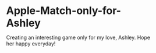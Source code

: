 # Apple-Match-only-for-Ashley
Creating an interesting game only for my love, Ashley. Hope her happy everyday!
<!DOCTYPE html>
<html lang="zh-CN">
<head>
    <meta charset="UTF-8">
    <meta name="viewport" content="width=device-width, initial-scale=1.0">
    <title>苹果消消乐 - 献给最爱的Ashley</title>
    <style>
        * {
            margin: 0;
            padding: 0;
            box-sizing: border-box;
            -webkit-tap-highlight-color: transparent;
        }

        body {
            font-family: 'Arial', sans-serif;
            background: linear-gradient(135deg, #667eea 0%, #764ba2 100%);
            overflow-x: hidden;
            user-select: none;
            -webkit-user-select: none;
            -moz-user-select: none;
            -ms-user-select: none;
        }

        .container {
            width: 100vw;
            height: 100vh;
            display: flex;
            flex-direction: column;
            align-items: center;
            justify-content: center;
            position: relative;
        }

        /* 爱心动画背景 */
        .hearts-bg {
            position: fixed;
            top: 0;
            left: 0;
            width: 100%;
            height: 100%;
            pointer-events: none;
            z-index: 1;
        }

        .heart {
            position: absolute;
            color: rgba(255, 182, 193, 0.6);
            font-size: 20px;
            animation: floatHeart 6s infinite linear;
        }

        @keyframes floatHeart {
            0% {
                transform: translateY(100vh) rotate(0deg);
                opacity: 0;
            }
            10% {
                opacity: 1;
            }
            90% {
                opacity: 1;
            }
            100% {
                transform: translateY(-100px) rotate(360deg);
                opacity: 0;
            }
        }

        /* 主菜单 */
        .main-menu {
            text-align: center;
            z-index: 10;
            background: rgba(255, 255, 255, 0.95);
            backdrop-filter: blur(10px);
            border-radius: 20px;
            padding: 2rem;
            box-shadow: 0 8px 32px rgba(0, 0, 0, 0.3);
            max-width: 90vw;
        }

        .game-title {
            font-size: clamp(1.5rem, 5vw, 3rem);
            background: linear-gradient(45deg, #ff6b6b, #ee5a52, #ff8a80);
            -webkit-background-clip: text;
            -webkit-text-fill-color: transparent;
            background-clip: text;
            margin-bottom: 1rem;
            text-shadow: 2px 2px 4px rgba(0, 0, 0, 0.1);
        }

        .subtitle {
            font-size: clamp(0.8rem, 3vw, 1.2rem);
            color: #666;
            margin-bottom: 2rem;
            font-style: italic;
        }

        .menu-button {
            display: block;
            width: 100%;
            max-width: 280px;
            margin: 0.8rem auto;
            padding: 1rem 2rem;
            background: linear-gradient(45deg, #ff6b6b, #ee5a52);
            color: white;
            border: none;
            border-radius: 25px;
            font-size: clamp(0.9rem, 3vw, 1.1rem);
            cursor: pointer;
            transition: all 0.3s ease;
            box-shadow: 0 4px 15px rgba(0, 0, 0, 0.2);
        }

        .menu-button:hover {
            transform: translateY(-2px);
            box-shadow: 0 6px 20px rgba(0, 0, 0, 0.3);
        }

        .menu-button:active {
            transform: translateY(0);
        }

        /* 关卡选择界面 */
        .level-select {
            display: none;
            text-align: center;
            z-index: 10;
            background: rgba(255, 255, 255, 0.95);
            backdrop-filter: blur(10px);
            border-radius: 20px;
            padding: 1.5rem;
            box-shadow: 0 8px 32px rgba(0, 0, 0, 0.3);
            max-width: 95vw;
            max-height: 90vh;
            overflow-y: auto;
        }

        .level-grid {
            display: grid;
            grid-template-columns: repeat(auto-fit, minmax(120px, 1fr));
            gap: 1rem;
            margin: 1.5rem 0;
            max-width: 600px;
            margin-left: auto;
            margin-right: auto;
        }

        .level-button {
            aspect-ratio: 1;
            background: linear-gradient(45deg, #4CAF50, #45a049);
            color: white;
            border: none;
            border-radius: 15px;
            cursor: pointer;
            transition: all 0.3s ease;
            display: flex;
            flex-direction: column;
            align-items: center;
            justify-content: center;
            font-size: clamp(0.8rem, 2.5vw, 1rem);
            box-shadow: 0 4px 15px rgba(0, 0, 0, 0.2);
        }

        .level-button:hover {
            transform: scale(1.05);
        }

        .level-button.special {
            background: linear-gradient(45deg, #ff6b6b, #ee5a52);
        }

        .level-button.practice {
            background: linear-gradient(45deg, #9c27b0, #673ab7);
        }

        .love-quote {
            font-style: italic;
            color: #666;
            font-size: clamp(0.7rem, 2vw, 0.9rem);
            margin-top: 0.5rem;
        }

        /* 游戏界面 */
        .game-screen {
            display: none;
            width: 100vw;
            height: 100vh;
            position: relative;
            background: linear-gradient(135deg, #ff9a9e 0%, #fecfef 50%, #fecfef 100%);
        }

        .game-header {
            display: flex;
            justify-content: space-between;
            align-items: center;
            padding: 0.5rem 1rem;
            background: rgba(255, 255, 255, 0.9);
            backdrop-filter: blur(10px);
        }

        .score-info {
            font-size: clamp(0.8rem, 2.5vw, 1rem);
            font-weight: bold;
            color: #333;
        }

        .game-controls {
            display: flex;
            gap: 0.5rem;
        }

        .control-btn {
            padding: 0.5rem 1rem;
            background: rgba(255, 255, 255, 0.8);
            border: 1px solid #ddd;
            border-radius: 15px;
            cursor: pointer;
            font-size: clamp(0.7rem, 2vw, 0.9rem);
            transition: all 0.3s ease;
        }

        .control-btn:hover {
            background: rgba(255, 255, 255, 1);
            transform: scale(1.05);
        }

        .game-board {
            width: 100%;
            height: calc(100vh - 120px);
            display: flex;
            flex-direction: column;
            align-items: center;
            justify-content: center;
            padding: 1rem;
        }

        .grid-container {
            width: min(90vw, 90vh, 400px);
            height: min(90vw, 90vh, 400px);
            background: rgba(255, 255, 255, 0.9);
            border-radius: 15px;
            padding: 10px;
            box-shadow: 0 8px 32px rgba(0, 0, 0, 0.3);
            position: relative;
        }

        .game-grid {
            width: 100%;
            height: 100%;
            display: grid;
            grid-template-columns: repeat(8, 1fr);
            grid-template-rows: repeat(8, 1fr);
            gap: 2px;
            background: #f0f0f0;
            border-radius: 10px;
            overflow: hidden;
        }

        .grid-cell {
            background: white;
            display: flex;
            align-items: center;
            justify-content: center;
            cursor: pointer;
            transition: all 0.3s ease;
            position: relative;
            border-radius: 5px;
        }

        .grid-cell:hover {
            transform: scale(1.05);
            z-index: 5;
        }

        .grid-cell.selected {
            background: rgba(255, 107, 107, 0.3);
            box-shadow: inset 0 0 0 2px #ff6b6b;
        }

        .apple-icon {
            width: 80%;
            height: 80%;
            border-radius: 50%;
            display: flex;
            align-items: center;
            justify-content: center;
            font-size: clamp(1rem, 3vw, 1.5rem);
            color: white;
            font-weight: bold;
            text-shadow: 1px 1px 2px rgba(0, 0, 0, 0.5);
        }

        /* 苹果类型颜色 */
        .apple-red { background: linear-gradient(45deg, #ff4444, #cc3333); }
        .apple-green { background: linear-gradient(45deg, #44ff44, #33cc33); }
        .apple-yellow { background: linear-gradient(45deg, #ffff44, #cccc33); }
        .apple-blue { background: linear-gradient(45deg, #4444ff, #3333cc); }
        .apple-purple { background: linear-gradient(45deg, #ff44ff, #cc33cc); }
        .apple-orange { background: linear-gradient(45deg, #ff8844, #cc6633); }

        /* 特殊道具 */
        .special-item {
            background: linear-gradient(45deg, #ffd700, #ffed4e) !important;
            animation: glow 2s infinite;
            box-shadow: 0 0 10px rgba(255, 215, 0, 0.8);
        }

        @keyframes glow {
            0%, 100% { box-shadow: 0 0 10px rgba(255, 215, 0, 0.8); }
            50% { box-shadow: 0 0 20px rgba(255, 215, 0, 1); }
        }

        /* 道具栏 */
        .power-ups {
            display: flex;
            justify-content: center;
            gap: 1rem;
            margin: 1rem 0;
            flex-wrap: wrap;
        }

        .power-up {
            padding: 0.8rem;
            background: rgba(255, 255, 255, 0.9);
            border: 2px solid #ddd;
            border-radius: 10px;
            cursor: pointer;
            transition: all 0.3s ease;
            min-width: 60px;
            text-align: center;
            font-size: clamp(0.7rem, 2vw, 0.9rem);
        }

        .power-up:hover {
            transform: scale(1.1);
            border-color: #ff6b6b;
        }

        .power-up.active {
            background: #ff6b6b;
            color: white;
            border-color: #ee5a52;
        }

        /* 粒子效果 */
        .particle {
            position: absolute;
            pointer-events: none;
            border-radius: 50%;
            z-index: 1000;
        }

        @keyframes particle-float {
            0% {
                opacity: 1;
                transform: translateY(0) scale(1);
            }
            100% {
                opacity: 0;
                transform: translateY(-100px) scale(0);
            }
        }

        /* 连击效果 */
        .combo-display {
            position: absolute;
            top: 50%;
            left: 50%;
            transform: translate(-50%, -50%);
            font-size: 2rem;
            font-weight: bold;
            color: #ff6b6b;
            text-shadow: 2px 2px 4px rgba(0, 0, 0, 0.5);
            z-index: 100;
            pointer-events: none;
            animation: combo-pop 1s ease-out;
        }

        @keyframes combo-pop {
            0% {
                transform: translate(-50%, -50%) scale(0);
                opacity: 0;
            }
            50% {
                transform: translate(-50%, -50%) scale(1.2);
                opacity: 1;
            }
            100% {
                transform: translate(-50%, -50%) scale(1);
                opacity: 0;
            }
        }

        /* 成就系统 */
        .achievement-popup {
            position: fixed;
            top: 20px;
            right: 20px;
            background: linear-gradient(45deg, #ff6b6b, #ee5a52);
            color: white;
            padding: 1rem;
            border-radius: 15px;
            box-shadow: 0 8px 32px rgba(0, 0, 0, 0.3);
            z-index: 1000;
            transform: translateX(400px);
            transition: transform 0.5s ease;
            max-width: 300px;
        }

        .achievement-popup.show {
            transform: translateX(0);
        }

        /* 暂停菜单 */
        .pause-menu {
            display: none;
            position: fixed;
            top: 0;
            left: 0;
            width: 100%;
            height: 100%;
            background: rgba(0, 0, 0, 0.8);
            z-index: 1000;
            align-items: center;
            justify-content: center;
        }

        .pause-content {
            background: white;
            padding: 2rem;
            border-radius: 20px;
            text-align: center;
            max-width: 90vw;
        }

        /* 响应式设计 */
        @media (max-width: 480px) {
            .game-header {
                padding: 0.3rem 0.5rem;
            }
            
            .control-btn {
                padding: 0.3rem 0.6rem;
                font-size: 0.7rem;
            }
            
            .power-ups {
                gap: 0.5rem;
            }
            
            .power-up {
                padding: 0.5rem;
                min-width: 50px;
                font-size: 0.7rem;
            }
        }

        @media (max-height: 600px) {
            .game-board {
                padding: 0.5rem;
            }
            
            .grid-container {
                width: min(85vw, 85vh, 350px);
                height: min(85vw, 85vh, 350px);
            }
        }

        /* 特殊日期效果 */
        .special-date {
            position: fixed;
            top: 0;
            left: 0;
            width: 100%;
            height: 100%;
            pointer-events: none;
            z-index: 999;
        }

        .firework {
            position: absolute;
            border-radius: 50%;
            animation: firework 2s ease-out infinite;
        }

        @keyframes firework {
            0% {
                transform: scale(0);
                opacity: 1;
            }
            100% {
                transform: scale(1);
                opacity: 0;
            }
        }

        /* 加载动画 */
        .loading {
            display: flex;
            align-items: center;
            justify-content: center;
            height: 100vh;
            font-size: 1.5rem;
            color: white;
        }

        .loading::after {
            content: "";
            width: 20px;
            height: 20px;
            border: 2px solid white;
            border-top: 2px solid transparent;
            border-radius: 50%;
            margin-left: 10px;
            animation: spin 1s linear infinite;
        }

        @keyframes spin {
            0% { transform: rotate(0deg); }
            100% { transform: rotate(360deg); }
        }

        .hidden {
            display: none !important;
        }

        .fade-in {
            animation: fadeIn 0.5s ease-in;
        }

        @keyframes fadeIn {
            from { opacity: 0; }
            to { opacity: 1; }
        }
    </style>
</head>
<body>
    <!-- 爱心背景动画 -->
    <div class="hearts-bg" id="heartsBackground"></div>
    
    <!-- 特殊日期效果 -->
    <div class="special-date" id="specialDateEffect"></div>

    <!-- 主菜单 -->
    <div class="container">
        <div class="main-menu" id="mainMenu">
            <h1 class="game-title">🍎 苹果消消乐 🍎</h1>
            <p class="subtitle">献给最爱的Ashley ❤️</p>
            <button class="menu-button" onclick="showLevelSelect()">🎮 开始冒险</button>
            <button class="menu-button" onclick="showAchievements()">🏆 成就系统</button>
            <button class="menu-button" onclick="showSettings()">⚙️ 游戏设置</button>
            <button class="menu-button" onclick="showLoveMessages()">💝 专属情话</button>
        </div>
    </div>

    <!-- 关卡选择 -->
    <div class="level-select" id="levelSelect">
        <h2 style="color: #ff6b6b; margin-bottom: 1rem;">选择关卡</h2>
        <div class="level-grid" id="levelGrid"></div>
        <button class="menu-button" onclick="showMainMenu()" style="max-width: 200px; margin-top: 1rem;">返回主菜单</button>
    </div>

    <!-- 游戏界面 -->
    <div class="game-screen" id="gameScreen">
        <div class="game-header">
            <div class="score-info">
                <div>关卡: <span id="currentLevel">1</span></div>
                <div>分数: <span id="score">0</span></div>
                <div>目标: <span id="target">1000</span></div>
                <div>步数: <span id="moves">30</span></div>
            </div>
            <div class="game-controls">
                <button class="control-btn" onclick="pauseGame()">⏸️ 暂停</button>
                <button class="control-btn" onclick="showHint()">💡 提示</button>
                <button class="control-btn" onclick="restartLevel()">🔄 重开</button>
                <button class="control-btn" onclick="backToLevelSelect()">🏠 返回</button>
            </div>
        </div>
        
        <div class="game-board">
            <div class="power-ups" id="powerUps">
                <div class="power-up" data-power="bomb" title="炸弹 - 消除3x3范围">💣<br>×<span class="count">3</span></div>
                <div class="power-up" data-power="lightning" title="闪电 - 消除整行">⚡<br>×<span class="count">3</span></div>
                <div class="power-up" data-power="rainbow" title="彩虹 - 消除所有同色">🌈<br>×<span class="count">2</span></div>
                <div class="power-up" data-power="hammer" title="锤子 - 消除单个">🔨<br>×<span class="count">5</span></div>
                <div class="power-up" data-power="shuffle" title="重排 - 打乱棋盘">🔀<br>×<span class="count">2</span></div>
                <div class="power-up" data-power="time" title="时光 - 增加5步">⏰<br>×<span class="count">2</span></div>
            </div>
            
            <div class="grid-container">
                <div class="game-grid" id="gameGrid"></div>
            </div>
        </div>
    </div>

    <!-- 暂停菜单 -->
    <div class="pause-menu" id="pauseMenu">
        <div class="pause-content">
            <h3 style="color: #ff6b6b; margin-bottom: 1rem;">游戏暂停</h3>
            <button class="menu-button" onclick="resumeGame()">继续游戏</button>
            <button class="menu-button" onclick="restartLevel()">重新开始</button>
            <button class="menu-button" onclick="backToLevelSelect()">返回关卡</button>
            <button class="menu-button" onclick="backToMainMenu()">主菜单</button>
        </div>
    </div>

    <!-- 成就弹窗 -->
    <div class="achievement-popup" id="achievementPopup">
        <h4>🎉 成就解锁!</h4>
        <p id="achievementText"></p>
    </div>

    <!-- 音频元素 -->
    <audio id="matchSound" preload="auto">
        <source src="data:audio/wav;base64,UklGRnoGAABXQVZFZm10IBAAAAABAAEAQB8AAEAfAAABAAgAZGF0YQoGAACBhYqFbF1fdJivrJBhNjVgodDbq2EcBj+a2/LDciUFLIHO8tiJNwgZaLvt559NEAxQp+PwtmMcBjiR1/LMeSwFJHfH8N2QQAoUXrTp66hVFApGn+DyvmwhCTul4PjJfzEIHm+98+WUQQ4PXsb42f1sHg0qeNj+w7nE" type="audio/wav">
    </audio>
    <audio id="comboSound" preload="auto">
        <source src="data:audio/wav;base64,UklGRnoGAABXQVZFZm10IBAAAAABAAEAQB8AAEAfAAABAAgAZGF0YQoGAACBhYqFbF1fdJivrJBhNjVgodDbq2EcBj+a2/LDciUFLIHO8tiJNwgZaLvt559NEAxQp+PwtmMcBjiR1/LMeSwFJHfH8N2QQAoUXrTp66hVFApGn+DyvmwhCTul4PjJfzEIHm+98+WUQQ4PXsb42f1sHg0qeNj+w7nE" type="audio/wav">
    </audio>

<script>
// 继续下一部分的JavaScript代码...
// 游戏状态管理
class GameState {
    constructor() {
        this.currentLevel = 1;
        this.score = 0;
        this.moves = 30;
        this.target = 1000;
        this.combo = 0;
        this.selectedCell = null;
        this.grid = [];
        this.powerUps = {
            bomb: 3,
            lightning: 3,
            rainbow: 2,
            hammer: 5,
            shuffle: 2,
            time: 2
        };
        this.activePowerUp = null;
        this.achievements = new Set();
        this.isPaused = false;
        this.isGameActive = false;
        this.totalMatches = 0;
        this.maxCombo = 0;
        this.totalScore = 0;
        this.gamesPlayed = 0;
        this.perfectGames = 0;
        this.initializeAudio();
    }

    initializeAudio() {
        this.sounds = {
            match: new Audio('data:audio/wav;base64,UklGRnoGAABXQVZFZm10IBAAAAABAAEAQB8AAEAfAAABAAgAZGF0YQoGAACBhYqFbF1fdJivrJBhNjVgodDbq2EcBj+a2/LDciUFLIHO8tiJNwgZaLvt559NEAxQp+PwtmMcBjiR1/LMeSwFJHfH8N2QQAoUXrTp66hVFApGn+DyvmwhCTul4PjJfzEIHm+98+WUQQ4PXsb42f1sHg0qeNj+w7nE'),
            combo: new Audio('data:audio/wav;base64,UklGRnoGAABXQVZFZm10IBAAAAABAAEAQB8AAEAfAAABAAgAZGF0YQoGAACBhYqFbF1fdJivrJBhNjVgodDbq2EcBj+a2/LDciUFLIHO8tiJNwgZaLvt559NEAxQp+PwtmMcBjiR1/LMeSwFJHfH8N2QQAoUXrTp66hVFApGn+DyvmwhCTul4PjJfzEIHm+98+WUQQ4PXsb42f1sHg0qeNj+w7nE'),
            powerUp: new Audio('data:audio/wav;base64,UklGRnoGAABXQVZFZm10IBAAAAABAAEAQB8AAEAfAAABAAgAZGF0YQoGAACBhYqFbF1fdJivrJBhNjVgodDbq2EcBj+a2/LDciUFLIHO8tiJNwgZaLvt559NEAxQp+PwtmMcBjiR1/LMeSwFJHfH8N2QQAoUXrTp66hVFApGn+DyvmwhCTul4PjJfzEIHm+98+WUQQ4PXsb42f1sHg0qeNj+w7nE')
        };
        
        // 设置音量
        Object.values(this.sounds).forEach(audio => {
            audio.volume = 0.3;
        });
    }

    playSound(type) {
        if (this.sounds[type]) {
            this.sounds[type].currentTime = 0;
            this.sounds[type].play().catch(() => {});
        }
    }
}

// 全局游戏状态
const gameState = new GameState();

// 关卡数据和情话
const LEVELS = [
    { id: 1, name: "初遇", target: 1000, moves: 25, quote: "就像第一次见到你，心跳不已 💕", special: false },
    { id: 2, name: "怦然心动", target: 1200, moves: 24, quote: "每一个眼神交汇，都是命运的安排 ✨", special: false },
    { id: 3, name: "甜蜜约会", target: 1500, moves: 23, quote: "和你在一起的每一秒都是甜蜜的 🍯", special: false },
    { id: 4, name: "告白时刻", target: 1800, moves: 22, quote: "三个字，说给全世界听：我爱你 💖", special: true },
    { id: 5, name: "牵手漫步", target: 2000, moves: 21, quote: "十指紧扣，走过春夏秋冬 🌸", special: false },
    { id: 6, name: "浪漫晚餐", target: 2300, moves: 20, quote: "烛光晚餐，你是我唯一的风景 🕯️", special: false },
    { id: 7, name: "星空许愿", target: 2600, moves: 19, quote: "对着流星许愿，愿与你白头偕老 🌟", special: false },
    { id: 8, name: "生日惊喜", target: 3000, moves: 18, quote: "3月25日，为你准备最美的惊喜 🎂", special: true },
    { id: 9, name: "情人节", target: 3300, moves: 17, quote: "玫瑰花海，不及你的笑颜 🌹", special: true },
    { id: 10, name: "永恒承诺", target: 3600, moves: 16, quote: "此生此世，只想和你在一起 💍", special: true },
    { id: 11, name: "梦中情人", target: 4000, moves: 15, quote: "梦里梦外，都是你的身影 💭", special: false },
    { id: 12, name: "心有灵犀", target: 4500, moves: 14, quote: "不用言语，我们就能读懂彼此 💫", special: false }
];

// 苹果类型定义
const APPLE_TYPES = [
    { type: 'red', emoji: '🍎', class: 'apple-red' },
    { type: 'green', emoji: '🍏', class: 'apple-green' },
    { type: 'yellow', emoji: '🍌', class: 'apple-yellow' },
    { type: 'blue', emoji: '🫐', class: 'apple-blue' },
    { type: 'purple', emoji: '🍇', class: 'apple-purple' },
    { type: 'orange', emoji: '🍊', class: 'apple-orange' }
];

// 成就系统
const ACHIEVEMENTS = [
    { id: 'first_match', name: '初次消除', desc: '完成第一次消除', icon: '🎯' },
    { id: 'combo_master', name: '连击高手', desc: '达成10连击', icon: '⚡' },
    { id: 'score_hunter', name: '分数猎人', desc: '单局得分超过5000', icon: '🏆' },
    { id: 'perfect_level', name: '完美通关', desc: '剩余步数≥10通关', icon: '💎' },
    { id: 'power_master', name: '道具大师', desc: '使用所有类型道具', icon: '🎮' },
    { id: 'ashley_special', name: '最爱的Ashley', desc: '专属成就：为爱而战', icon: '👑' },
    { id: 'love_master', name: '爱情达人', desc: '完成所有特殊关卡', icon: '💕' }
];

// 初始化游戏
function initializeGame() {
    createHeartBackground();
    checkSpecialDate();
    generateLevelButtons();
    setupEventListeners();
    loadGameData();
}

// 创建爱心背景动画
function createHeartBackground() {
    const heartsContainer = document.getElementById('heartsBackground');
    
    function createHeart() {
        const heart = document.createElement('div');
        heart.className = 'heart';
        heart.innerHTML = ['❤️', '💕', '💖', '💘'][Math.floor(Math.random() * 4)];
        heart.style.left = Math.random() * 100 + '%';
        heart.style.animationDelay = Math.random() * 6 + 's';
        heart.style.animationDuration = (6 + Math.random() * 4) + 's';
        heartsContainer.appendChild(heart);
        
        setTimeout(() => {
            heart.remove();
        }, 10000);
    }
    
    setInterval(createHeart, 2000);
    
    // 立即创建几个爱心
    for (let i = 0; i < 3; i++) {
        setTimeout(createHeart, i * 1000);
    }
}

// 检查特殊日期
function checkSpecialDate() {
    const today = new Date();
    const month = today.getMonth() + 1;
    const date = today.getDate();
    
    // 3月25日 - Ashley的生日
    if (month === 3 && date === 25) {
        createSpecialEffect('birthday');
        showAchievement('ashley_special');
    }
    // 2月14日 - 情人节
    else if (month === 2 && date === 14) {
        createSpecialEffect('valentine');
    }
    // 其他浪漫日期可以继续添加
}

// 创建特殊日期效果
function createSpecialEffect(type) {
    const effectContainer = document.getElementById('specialDateEffect');
    
    if (type === 'birthday') {
        // 生日烟花效果
        for (let i = 0; i < 20; i++) {
            setTimeout(() => {
                const firework = document.createElement('div');
                firework.className = 'firework';
                firework.style.left = Math.random() * 100 + '%';
                firework.style.top = Math.random() * 100 + '%';
                firework.style.background = `hsl(${Math.random() * 360}, 70%, 60%)`;
                firework.style.width = firework.style.height = Math.random() * 100 + 50 + 'px';
                effectContainer.appendChild(firework);
                
                setTimeout(() => firework.remove(), 2000);
            }, i * 200);
        }
        
        // 显示特殊祝福
        setTimeout(() => {
            alert('🎂 生日快乐，我最爱的Ashley！🎂\n愿你每天都像今天一样美丽动人！');
        }, 1000);
    } else if (type === 'valentine') {
        // 情人节玫瑰花瓣效果
        for (let i = 0; i < 30; i++) {
            setTimeout(() => {
                const petal = document.createElement('div');
                petal.innerHTML = '🌹';
                petal.style.position = 'absolute';
                petal.style.left = Math.random() * 100 + '%';
                petal.style.top = '-50px';
                petal.style.fontSize = Math.random() * 20 + 10 + 'px';
                petal.style.animation = 'floatHeart 8s linear forwards';
                petal.style.pointerEvents = 'none';
                effectContainer.appendChild(petal);
                
                setTimeout(() => petal.remove(), 8000);
            }, i * 300);
        }
    }
}

// 生成关卡按钮
function generateLevelButtons() {
    const levelGrid = document.getElementById('levelGrid');
    levelGrid.innerHTML = '';
    
    // 练习场
    const practiceBtn = document.createElement('button');
    practiceBtn.className = 'level-button practice';
    practiceBtn.innerHTML = `
        <div style="font-size: 1.2em;">🎯</div>
        <div>练习场</div>
        <div class="love-quote">熟能生巧</div>
    `;
    practiceBtn.onclick = () => startLevel(0); // 0表示练习模式
    levelGrid.appendChild(practiceBtn);
    
    // 正常关卡
    LEVELS.forEach(level => {
        const button = document.createElement('button');
        button.className = `level-button ${level.special ? 'special' : ''}`;
        button.innerHTML = `
            <div style="font-size: 1.2em;">${level.special ? '💎' : '🍎'}</div>
            <div>${level.name}</div>
            <div class="love-quote">"${level.quote}"</div>
        `;
        button.onclick = () => selectLevel(level.id);
        levelGrid.appendChild(button);
    });
}

// 选择关卡
function selectLevel(levelId) {
    const level = LEVELS.find(l => l.id === levelId);
    if (!level) return;
    
    // 显示关卡信息和开始按钮
    const confirmDiv = document.createElement('div');
    confirmDiv.style.cssText = `
        position: fixed;
        top: 50%;
        left: 50%;
        transform: translate(-50%, -50%);
        background: white;
        padding: 2rem;
        border-radius: 20px;
        box-shadow: 0 8px 32px rgba(0,0,0,0.3);
        text-align: center;
        z-index: 1000;
        max-width: 90vw;
    `;
    
    confirmDiv.innerHTML = `
        <h3 style="color: #ff6b6b; margin-bottom: 1rem;">关卡 ${level.id}: ${level.name}</h3>
        <p style="color: #666; margin-bottom: 1rem; font-style: italic;">"${level.quote}"</p>
        <p style="margin-bottom: 1.5rem;">
            目标分数: ${level.target}<br>
            可用步数: ${level.moves}
        </p>
        <div style="display: flex; gap: 1rem; justify-content: center; flex-wrap: wrap;">
            <button onclick="startLevel(${level.id}); this.parentElement.parentElement.remove();" 
                    style="padding: 0.8rem 1.5rem; background: #ff6b6b; color: white; border: none; border-radius: 15px; cursor: pointer;">
                开始游戏
            </button>
            <button onclick="this.parentElement.parentElement.remove();" 
                    style="padding: 0.8rem 1.5rem; background: #ccc; color: white; border: none; border-radius: 15px; cursor: pointer;">
                取消
            </button>
        </div>
    `;
    
    document.body.appendChild(confirmDiv);
}

// 开始关卡
function startLevel(levelId) {
    if (levelId === 0) {
        // 练习模式
        gameState.currentLevel = 0;
        gameState.target = 999999; // 无限目标
        gameState.moves = 999; // 无限步数
        gameState.score = 0;
        
        // 练习模式下所有道具都很多
        gameState.powerUps = {
            bomb: 99,
            lightning: 99,
            rainbow: 99,
            hammer: 99,
            shuffle: 99,
            time: 99
        };
    } else {
        const level = LEVELS.find(l => l.id === levelId);
        if (!level) return;
        
        gameState.currentLevel = levelId;
        gameState.target = level.target;
        gameState.moves = level.moves;
        gameState.score = 0;
        gameState.combo = 0;
        
        // 重置道具数量
        gameState.powerUps = {
            bomb: 3,
            lightning: 3,
            rainbow: 2,
            hammer: 5,
            shuffle: 2,
            time: 2
        };
    }
    
    gameState.selectedCell = null;
    gameState.activePowerUp = null;
    gameState.isGameActive = true;
    
    // 切换到游戏界面
    showGameScreen();
    initializeGameBoard();
    updateUI();
    
    // 显示关卡开始动画
    showLevelStartAnimation();
}

// 显示关卡开始动画
function showLevelStartAnimation() {
    const gameScreen = document.getElementById('gameScreen');
    const overlay = document.createElement('div');
    overlay.style.cssText = `
        position: fixed;
        top: 0;
        left: 0;
        width: 100%;
        height: 100%;
        background: rgba(255, 107, 107, 0.9);
        display: flex;
        align-items: center;
        justify-content: center;
        z-index: 1000;
        animation: fadeOut 2s forwards;
    `;
    
    if (gameState.currentLevel === 0) {
        overlay.innerHTML = `
            <div style="text-align: center; color: white;">
                <h1 style="font-size: 2.5rem; margin-bottom: 1rem;">🎯 练习场 🎯</h1>
                <p style="font-size: 1.2rem;">熟能生巧，为爱而练！</p>
            </div>
        `;
    } else {
        const level = LEVELS.find(l => l.id === gameState.currentLevel);
        overlay.innerHTML = `
            <div style="text-align: center; color: white;">
                <h1 style="font-size: 2.5rem; margin-bottom: 1rem;">关卡 ${level.id}</h1>
                <h2 style="font-size: 1.8rem; margin-bottom: 1rem;">${level.name}</h2>
                <p style="font-size: 1.2rem; font-style: italic;">"${level.quote}"</p>
            </div>
        `;
    }
    
    gameScreen.appendChild(overlay);
    
    // 添加渐出动画的CSS
    const style = document.createElement('style');
    style.textContent = `
        @keyframes fadeOut {
            0% { opacity: 1; }
            70% { opacity: 1; }
            100% { opacity: 0; visibility: hidden; }
        }
    `;
    document.head.appendChild(style);
    
    setTimeout(() => {
        overlay.remove();
        style.remove();
    }, 2000);
}

// 初始化游戏棋盘
function initializeGameBoard() {
    gameState.grid = [];
    const gameGrid = document.getElementById('gameGrid');
    gameGrid.innerHTML = '';
    
    // 创建8x8网格
    for (let row = 0; row < 8; row++) {
        gameState.grid[row] = [];
        for (let col = 0; col < 8; col++) {
            const cell = document.createElement('div');
            cell.className = 'grid-cell';
            cell.dataset.row = row;
            cell.dataset.col = col;
            
            // 创建苹果
            const apple = createRandomApple();
            gameState.grid[row][col] = apple;
            cell.appendChild(createAppleElement(apple));
            
            // 添加点击事件
            cell.addEventListener('click', () => handleCellClick(row, col));
            
            gameGrid.appendChild(cell);
        }
    }
    
    // 确保初始状态没有匹配
    while (hasMatches()) {
        shuffleBoard();
    }
    
    // 如果是练习模式，随机添加一些特殊道具
    if (gameState.currentLevel === 0) {
        addRandomSpecialItems();
    }
}

// 创建随机苹果
function createRandomApple() {
    const types = [...APPLE_TYPES];
    const randomType = types[Math.floor(Math.random() * types.length)];
    
    // 小概率生成特殊道具
    if (Math.random() < 0.05) {
        return {
            type: 'special',
            specialType: ['bomb', 'lightning', 'rainbow'][Math.floor(Math.random() * 3)],
            emoji: ['💥', '⚡', '🌈'][Math.floor(Math.random() * 3)],
            class: 'special-item'
        };
    }
    
    return randomType;
}

// 创建苹果元素
function createAppleElement(apple) {
    const appleDiv = document.createElement('div');
    appleDiv.className = `apple-icon ${apple.class || ''}`;
    appleDiv.textContent = apple.emoji;
    
    if (apple.type === 'special') {
        appleDiv.classList.add('special-item');
    }
    
    return appleDiv;
}

// 处理单元格点击
function handleCellClick(row, col) {
    if (!gameState.isGameActive || gameState.isPaused) return;
    
    const cell = document.querySelector(`[data-row="${row}"][data-col="${col}"]`);
    
    // 如果有激活的道具
    if (gameState.activePowerUp) {
        usePowerUp(gameState.activePowerUp, row, col);
        gameState.activePowerUp = null;
        updatePowerUpUI();
        return;
    }
    
    // 选择单元格
    if (!gameState.selectedCell) {
        selectCell(row, col);
    } else {
        const selectedRow = gameState.selectedCell.row;
        const selectedCol = gameState.selectedCell.col;
        
        // 如果点击同一个单元格，取消选择
        if (selectedRow === row && selectedCol === col) {
            deselectCell();
            return;
        }
        
        // 检查是否为相邻单元格
        if (isAdjacent(selectedRow, selectedCol, row, col)) {
            swapCells(selectedRow, selectedCol, row, col);
            deselectCell();
        } else {
            // 选择新单元格
            deselectCell();
            selectCell(row, col);
        }
    }
}

// 选择单元格
function selectCell(row, col) {
    gameState.selectedCell = { row, col };
    const cell = document.querySelector(`[data-row="${row}"][data-col="${col}"]`);
    cell.classList.add('selected');
}

// 取消选择单元格
function deselectCell() {
    if (gameState.selectedCell) {
        const { row, col } = gameState.selectedCell;
        const cell = document.querySelector(`[data-row="${row}"][data-col="${col}"]`);
        cell?.classList.remove('selected');
        gameState.selectedCell = null;
    }
}

// 检查是否相邻
function isAdjacent(row1, col1, row2, col2) {
    const rowDiff = Math.abs(row1 - row2);
    const colDiff = Math.abs(col1 - col2);
    return (rowDiff === 1 && colDiff === 0) || (rowDiff === 0 && colDiff === 1);
}

// 交换单元格
function swapCells(row1, col1, row2, col2) {
    // 交换网格中的数据
    const temp = gameState.grid[row1][col1];
    gameState.grid[row1][col1] = gameState.grid[row2][col2];
    gameState.grid[row2][col2] = temp;
    
    // 更新UI
    updateCellDisplay(row1, col1);
    updateCellDisplay(row2, col2);
    
    // 检查匹配
    const matches = findMatches();
    if (matches.length > 0) {
        gameState.moves--;
        processMatches(matches);
    } else {
        // 如果没有匹配，交换回来
        setTimeout(() => {
            gameState.grid[row1][col1] = gameState.grid[row2][col2];
            gameState.grid[row2][col2] = temp;
            updateCellDisplay(row1, col1);
            updateCellDisplay(row2, col2);
        }, 300);
    }
    
    updateUI();
}

// 继续下一部分...
// 更新单元格显示
function updateCellDisplay(row, col) {
    const cell = document.querySelector(`[data-row="${row}"][data-col="${col}"]`);
    const apple = gameState.grid[row][col];
    
    if (cell && apple) {
        cell.innerHTML = '';
        cell.appendChild(createAppleElement(apple));
    }
}

// 寻找匹配
function findMatches() {
    const matches = [];
    
    // 检查水平匹配
    for (let row = 0; row < 8; row++) {
        let count = 1;
        let currentType = gameState.grid[row][0].type;
        
        for (let col = 1; col < 8; col++) {
            if (gameState.grid[row][col].type === currentType && currentType !== 'special') {
                count++;
            } else {
                if (count >= 3) {
                    for (let i = col - count; i < col; i++) {
                        matches.push({ row, col: i });
                    }
                }
                count = 1;
                currentType = gameState.grid[row][col].type;
            }
        }
        
        if (count >= 3) {
            for (let i = 8 - count; i < 8; i++) {
                matches.push({ row, col: i });
            }
        }
    }
    
    // 检查垂直匹配
    for (let col = 0; col < 8; col++) {
        let count = 1;
        let currentType = gameState.grid[0][col].type;
        
        for (let row = 1; row < 8; row++) {
            if (gameState.grid[row][col].type === currentType && currentType !== 'special') {
                count++;
            } else {
                if (count >= 3) {
                    for (let i = row - count; i < row; i++) {
                        matches.push({ row: i, col });
                    }
                }
                count = 1;
                currentType = gameState.grid[row][col].type;
            }
        }
        
        if (count >= 3) {
            for (let i = 8 - count; i < 8; i++) {
                matches.push({ row: i, col });
            }
        }
    }
    
    return matches;
}

// 检查是否有匹配
function hasMatches() {
    return findMatches().length > 0;
}

// 处理匹配
function processMatches(matches) {
    if (matches.length === 0) return;
    
    gameState.combo++;
    gameState.totalMatches += matches.length;
    
    // 计算得分
    const baseScore = matches.length * 10;
    const comboBonus = gameState.combo * 5;
    const levelMultiplier = Math.max(1, gameState.currentLevel * 0.1);
    const finalScore = Math.round(baseScore * (1 + comboBonus / 100) * levelMultiplier);
    
    gameState.score += finalScore;
    gameState.totalScore += finalScore;
    
    // 播放音效
    gameState.playSound('match');
    if (gameState.combo > 3) {
        gameState.playSound('combo');
    }
    
    // 显示得分动画
    showScoreAnimation(finalScore, matches[0].row, matches[0].col);
    
    // 显示连击效果
    if (gameState.combo > 1) {
        showComboEffect();
    }
    
    // 创建粒子效果
    matches.forEach(match => {
        createParticleEffect(match.row, match.col);
    });
    
    // 移除匹配的单元格
    matches.forEach(match => {
        gameState.grid[match.row][match.col] = null;
        const cell = document.querySelector(`[data-row="${match.row}"][data-col="${match.col}"]`);
        if (cell) {
            cell.innerHTML = '';
            cell.style.background = '#f0f0f0';
        }
    });
    
    // 延迟处理下落和补充
    setTimeout(() => {
        dropCells();
        setTimeout(() => {
            fillEmptyCells();
            setTimeout(() => {
                const newMatches = findMatches();
                if (newMatches.length > 0) {
                    processMatches(newMatches);
                } else {
                    gameState.combo = 0;
                    checkLevelComplete();
                    checkAchievements();
                }
            }, 300);
        }, 300);
    }, 300);
    
    updateUI();
}

// 显示得分动画
function showScoreAnimation(score, row, col) {
    const cell = document.querySelector(`[data-row="${row}"][data-col="${col}"]`);
    if (!cell) return;
    
    const scoreElement = document.createElement('div');
    scoreElement.textContent = `+${score}`;
    scoreElement.style.cssText = `
        position: absolute;
        color: #ff6b6b;
        font-weight: bold;
        font-size: 1.2rem;
        pointer-events: none;
        z-index: 100;
        animation: scoreFloat 1s ease-out forwards;
    `;
    
    const rect = cell.getBoundingClientRect();
    scoreElement.style.left = rect.left + rect.width / 2 + 'px';
    scoreElement.style.top = rect.top + rect.height / 2 + 'px';
    
    document.body.appendChild(scoreElement);
    
    setTimeout(() => scoreElement.remove(), 1000);
}

// 显示连击效果
function showComboEffect() {
    const gameGrid = document.getElementById('gameGrid');
    const comboElement = document.createElement('div');
    comboElement.className = 'combo-display';
    comboElement.textContent = `${gameState.combo}连击! 🔥`;
    
    gameGrid.appendChild(comboElement);
    
    // 更新最大连击记录
    if (gameState.combo > gameState.maxCombo) {
        gameState.maxCombo = gameState.combo;
    }
    
    setTimeout(() => comboElement.remove(), 1000);
}

// 创建粒子效果
function createParticleEffect(row, col) {
    const cell = document.querySelector(`[data-row="${row}"][data-col="${col}"]`);
    if (!cell) return;
    
    const rect = cell.getBoundingClientRect();
    const colors = ['#ff6b6b', '#4ecdc4', '#45b7d1', '#96ceb4', '#feca57', '#ff9ff3'];
    
    for (let i = 0; i < 8; i++) {
        const particle = document.createElement('div');
        particle.className = 'particle';
        particle.style.cssText = `
            left: ${rect.left + rect.width / 2}px;
            top: ${rect.top + rect.height / 2}px;
            width: ${Math.random() * 6 + 4}px;
            height: ${Math.random() * 6 + 4}px;
            background: ${colors[Math.floor(Math.random() * colors.length)]};
            animation: particle-float 1s ease-out forwards;
            transform: translate(${(Math.random() - 0.5) * 100}px, ${(Math.random() - 0.5) * 100}px);
        `;
        
        document.body.appendChild(particle);
        setTimeout(() => particle.remove(), 1000);
    }
}

// 下落处理
function dropCells() {
    for (let col = 0; col < 8; col++) {
        let writeIndex = 7; // 从底部开始写入
        
        // 从底部向上遍历
        for (let row = 7; row >= 0; row--) {
            if (gameState.grid[row][col] !== null) {
                if (writeIndex !== row) {
                    gameState.grid[writeIndex][col] = gameState.grid[row][col];
                    gameState.grid[row][col] = null;
                    updateCellDisplay(writeIndex, col);
                    updateCellDisplay(row, col);
                }
                writeIndex--;
            }
        }
    }
}

// 补充空单元格
function fillEmptyCells() {
    for (let col = 0; col < 8; col++) {
        for (let row = 0; row < 8; row++) {
            if (gameState.grid[row][col] === null) {
                gameState.grid[row][col] = createRandomApple();
                updateCellDisplay(row, col);
            }
        }
    }
}

// 道具系统
function usePowerUp(powerType, row, col) {
    if (gameState.powerUps[powerType] <= 0) return;
    
    gameState.powerUps[powerType]--;
    gameState.playSound('powerUp');
    
    switch (powerType) {
        case 'bomb':
            useBomb(row, col);
            break;
        case 'lightning':
            useLightning(row, col);
            break;
        case 'rainbow':
            useRainbow(row, col);
            break;
        case 'hammer':
            useHammer(row, col);
            break;
        case 'shuffle':
            shuffleBoard();
            break;
        case 'time':
            gameState.moves += 5;
            showMessage('获得5步额外步数！⏰');
            break;
    }
    
    updateUI();
    checkAchievements();
}

// 炸弹道具
function useBomb(centerRow, centerCol) {
    const matches = [];
    
    for (let row = Math.max(0, centerRow - 1); row <= Math.min(7, centerRow + 1); row++) {
        for (let col = Math.max(0, centerCol - 1); col <= Math.min(7, centerCol + 1); col++) {
            matches.push({ row, col });
        }
    }
    
    // 创建爆炸效果
    createExplosionEffect(centerRow, centerCol);
    
    setTimeout(() => processMatches(matches), 300);
}

// 闪电道具
function useLightning(row, col) {
    const matches = [];
    
    // 消除整行
    for (let c = 0; c < 8; c++) {
        matches.push({ row, col: c });
    }
    
    // 消除整列
    for (let r = 0; r < 8; r++) {
        matches.push({ row: r, col });
    }
    
    // 创建闪电效果
    createLightningEffect(row, col);
    
    setTimeout(() => processMatches(matches), 300);
}

// 彩虹道具
function useRainbow(row, col) {
    const targetType = gameState.grid[row][col].type;
    const matches = [];
    
    // 找出所有相同类型的苹果
    for (let r = 0; r < 8; r++) {
        for (let c = 0; c < 8; c++) {
            if (gameState.grid[r][c].type === targetType) {
                matches.push({ row: r, col: c });
            }
        }
    }
    
    // 创建彩虹效果
    createRainbowEffect();
    
    setTimeout(() => processMatches(matches), 500);
}

// 锤子道具
function useHammer(row, col) {
    const matches = [{ row, col }];
    processMatches(matches);
}

// 创建爆炸效果
function createExplosionEffect(centerRow, centerCol) {
    const cell = document.querySelector(`[data-row="${centerRow}"][data-col="${centerCol}"]`);
    if (!cell) return;
    
    const explosion = document.createElement('div');
    explosion.innerHTML = '💥';
    explosion.style.cssText = `
        position: absolute;
        font-size: 4rem;
        z-index: 100;
        pointer-events: none;
        animation: explosionAnim 0.5s ease-out forwards;
    `;
    
    const rect = cell.getBoundingClientRect();
    explosion.style.left = rect.left + rect.width / 2 - 32 + 'px';
    explosion.style.top = rect.top + rect.height / 2 - 32 + 'px';
    
    document.body.appendChild(explosion);
    
    // 添加爆炸动画
    const style = document.createElement('style');
    style.textContent = `
        @keyframes explosionAnim {
            0% { transform: scale(0) rotate(0deg); opacity: 1; }
            50% { transform: scale(1.5) rotate(180deg); opacity: 1; }
            100% { transform: scale(2) rotate(360deg); opacity: 0; }
        }
    `;
    document.head.appendChild(style);
    
    setTimeout(() => {
        explosion.remove();
        style.remove();
    }, 500);
}

// 创建闪电效果
function createLightningEffect(row, col) {
    const gameGrid = document.getElementById('gameGrid');
    const lightning = document.createElement('div');
    lightning.innerHTML = '⚡';
    lightning.style.cssText = `
        position: absolute;
        font-size: 3rem;
        color: #ffff00;
        z-index: 100;
        pointer-events: none;
        animation: lightningAnim 0.3s ease-out forwards;
        left: 50%;
        top: 50%;
        transform: translate(-50%, -50%);
    `;
    
    gameGrid.appendChild(lightning);
    
    const style = document.createElement('style');
    style.textContent = `
        @keyframes lightningAnim {
            0% { opacity: 0; transform: translate(-50%, -50%) scale(0); }
            50% { opacity: 1; transform: translate(-50%, -50%) scale(2); }
            100% { opacity: 0; transform: translate(-50%, -50%) scale(1); }
        }
    `;
    document.head.appendChild(style);
    
    setTimeout(() => {
        lightning.remove();
        style.remove();
    }, 300);
}

// 创建彩虹效果
function createRainbowEffect() {
    const gameGrid = document.getElementById('gameGrid');
    const rainbow = document.createElement('div');
    rainbow.innerHTML = '🌈';
    rainbow.style.cssText = `
        position: absolute;
        font-size: 4rem;
        z-index: 100;
        pointer-events: none;
        animation: rainbowAnim 0.8s ease-out forwards;
        left: 50%;
        top: 50%;
        transform: translate(-50%, -50%);
    `;
    
    gameGrid.appendChild(rainbow);
    
    const style = document.createElement('style');
    style.textContent = `
        @keyframes rainbowAnim {
            0% { opacity: 0; transform: translate(-50%, -50%) scale(0) rotate(0deg); }
            50% { opacity: 1; transform: translate(-50%, -50%) scale(1.5) rotate(180deg); }
            100% { opacity: 0; transform: translate(-50%, -50%) scale(2) rotate(360deg); }
        }
    `;
    document.head.appendChild(style);
    
    setTimeout(() => {
        rainbow.remove();
        style.remove();
    }, 800);
}

// 随机添加特殊道具（练习模式用）
function addRandomSpecialItems() {
    const specialCount = 5; // 添加5个特殊道具
    let added = 0;
    
    while (added < specialCount) {
        const row = Math.floor(Math.random() * 8);
        const col = Math.floor(Math.random() * 8);
        
        if (gameState.grid[row][col].type !== 'special') {
            gameState.grid[row][col] = {
                type: 'special',
                specialType: ['bomb', 'lightning', 'rainbow'][Math.floor(Math.random() * 3)],
                emoji: ['💥', '⚡', '🌈'][Math.floor(Math.random() * 3)],
                class: 'special-item'
            };
            updateCellDisplay(row, col);
            added++;
        }
    }
}

// 洗牌
function shuffleBoard() {
    const allApples = [];
    
    // 收集所有苹果
    for (let row = 0; row < 8; row++) {
        for (let col = 0; col < 8; col++) {
            allApples.push(gameState.grid[row][col]);
        }
    }
    
    // 洗牌
    for (let i = allApples.length - 1; i > 0; i--) {
        const j = Math.floor(Math.random() * (i + 1));
        [allApples[i], allApples[j]] = [allApples[j], allApples[i]];
    }
    
    // 重新放置
    let index = 0;
    for (let row = 0; row < 8; row++) {
        for (let col = 0; col < 8; col++) {
            gameState.grid[row][col] = allApples[index++];
            updateCellDisplay(row, col);
        }
    }
    
    // 确保洗牌后没有匹配
    while (hasMatches()) {
        // 如果还有匹配，继续洗牌
        for (let i = allApples.length - 1; i > 0; i--) {
            const j = Math.floor(Math.random() * (i + 1));
            [allApples[i], allApples[j]] = [allApples[j], allApples[i]];
        }
        
        index = 0;
        for (let row = 0; row < 8; row++) {
            for (let col = 0; col < 8; col++) {
                gameState.grid[row][col] = allApples[index++];
                updateCellDisplay(row, col);
            }
        }
    }
}

// 道具栏交互
function setupPowerUpInteraction() {
    const powerUps = document.querySelectorAll('.power-up');
    
    powerUps.forEach(powerUp => {
        powerUp.addEventListener('click', () => {
            const powerType = powerUp.dataset.power;
            
            if (gameState.powerUps[powerType] > 0) {
                // 取消之前的选择
                powerUps.forEach(p => p.classList.remove('active'));
                
                if (gameState.activePowerUp === powerType) {
                    // 取消选择
                    gameState.activePowerUp = null;
                } else {
                    // 选择新道具
                    gameState.activePowerUp = powerType;
                    powerUp.classList.add('active');
                }
            } else {
                showMessage('道具数量不足！');
            }
        });
    });
}

// 更新道具UI
function updatePowerUpUI() {
    const powerUps = document.querySelectorAll('.power-up');
    
    powerUps.forEach(powerUp => {
        const powerType = powerUp.dataset.power;
        const count = gameState.powerUps[powerType];
        const countSpan = powerUp.querySelector('.count');
        
        if (countSpan) {
            countSpan.textContent = count;
        }
        
        // 移除激活状态
        powerUp.classList.remove('active');
        
        // 如果数量为0，添加禁用样式
        if (count <= 0) {
            powerUp.style.opacity = '0.5';
            powerUp.style.cursor = 'not-allowed';
        } else {
            powerUp.style.opacity = '1';
            powerUp.style.cursor = 'pointer';
        }
    });
}

// 检查关卡完成
function checkLevelComplete() {
    if (gameState.currentLevel === 0) return; // 练习模式不检查完成
    
    if (gameState.score >= gameState.target) {
        // 关卡完成
        gameState.isGameActive = false;
        showLevelComplete();
        checkAchievements();
        saveGameData();
    } else if (gameState.moves <= 0) {
        // 游戏失败
        gameState.isGameActive = false;
        showGameOver();
    }
}

// 显示关卡完成
function showLevelComplete() {
    const level = LEVELS.find(l => l.id === gameState.currentLevel);
    const starsEarned = calculateStars();
    
    const overlay = document.createElement('div');
    overlay.style.cssText = `
        position: fixed;
        top: 0;
        left: 0;
        width: 100%;
        height: 100%;
        background: rgba(0, 0, 0, 0.8);
        display: flex;
        align-items: center;
        justify-content: center;
        z-index: 1000;
    `;
    
    overlay.innerHTML = `
        <div style="background: white; padding: 2rem; border-radius: 20px; text-align: center; max-width: 90vw;">
            <h2 style="color: #ff6b6b; margin-bottom: 1rem;">🎉 关卡完成！</h2>
            <h3 style="margin-bottom: 1rem;">${level.name}</h3>
            <p style="font-style: italic; color: #666; margin-bottom: 1.5rem;">"${level.quote}"</p>
            <div style="margin-bottom: 1.5rem;">
                <div>得分: ${gameState.score}</div>
                <div>剩余步数: ${gameState.moves}</div>
                <div>最高连击: ${gameState.maxCombo}</div>
                <div style="font-size: 2rem; margin: 1rem 0;">${'⭐'.repeat(starsEarned)}</div>
            </div>
            <div style="display: flex; gap: 1rem; justify-content: center; flex-wrap: wrap;">
                <button onclick="restartLevel(); this.parentElement.parentElement.parentElement.remove();" 
                        style="padding: 0.8rem 1.5rem; background: #4CAF50; color: white; border: none; border-radius: 15px; cursor: pointer;">
                    重新挑战
                </button>
                <button onclick="nextLevel(); this.parentElement.parentElement.parentElement.remove();" 
                        style="padding: 0.8rem 1.5rem; background: #ff6b6b; color: white; border: none; border-radius: 15px; cursor: pointer;">
                    下一关
                </button>
                <button onclick="backToLevelSelect(); this.parentElement.parentElement.parentElement.remove();" 
                        style="padding: 0.8rem 1.5rem; background: #ccc; color: white; border: none; border-radius: 15px; cursor: pointer;">
                    返回选关
                </button>
            </div>
        </div>
    `;
    
    document.body.appendChild(overlay);
    
    // 添加庆祝动画
    createCelebrationEffect();
}

// 显示游戏失败
function showGameOver() {
    const overlay = document.createElement('div');
    overlay.style.cssText = `
        position: fixed;
        top: 0;
        left: 0;
        width: 100%;
        height: 100%;
        background: rgba(0, 0, 0, 0.8);
        display: flex;
        align-items: center;
        justify-content: center;
        z-index: 1000;
    `;
    
    overlay.innerHTML = `
        <div style="background: white; padding: 2rem; border-radius: 20px; text-align: center; max-width: 90vw;">
            <h2 style="color: #666; margin-bottom: 1rem;">😢 关卡失败</h2>
            <p style="margin-bottom: 1rem;">差一点就成功了！</p>
            <p style="margin-bottom: 1.5rem;">得分: ${gameState.score} / ${gameState.target}</p>
            <div style="display: flex; gap: 1rem; justify-content: center; flex-wrap: wrap;">
                <button onclick="restartLevel(); this.parentElement.parentElement.parentElement.remove();" 
                        style="padding: 0.8rem 1.5rem; background: #ff6b6b; color: white; border: none; border-radius: 15px; cursor: pointer;">
                    重新尝试
                </button>
                <button onclick="backToLevelSelect(); this.parentElement.parentElement.parentElement.remove();" 
                        style="padding: 0.8rem 1.5rem; background: #ccc; color: white; border: none; border-radius: 15px; cursor: pointer;">
                    返回选关
                </button>
            </div>
        </div>
    `;
    
    document.body.appendChild(overlay);
}

// 计算星级评价
function calculateStars() {
    const percentage = gameState.score / gameState.target;
    const remainingMoves = gameState.moves;
    
    if (percentage >= 1.5 && remainingMoves >= 10) return 3;
    if (percentage >= 1.2 && remainingMoves >= 5) return 2;
    if (percentage >= 1.0) return 1;
    return 0;
}

// 创建庆祝动画
function createCelebrationEffect() {
    const colors = ['#ff6b6b', '#4ecdc4', '#45b7d1', '#96ceb4', '#feca57', '#ff9ff3'];
    
    for (let i = 0; i < 50; i++) {
        setTimeout(() => {
            const confetti = document.createElement('div');
            confetti.innerHTML = ['🎉', '🎊', '✨', '⭐', '💖'][Math.floor(Math.random() * 5)];
            confetti.style.cssText = `
                position: fixed;
                font-size: ${Math.random() * 20 + 10}px;
                left: ${Math.random() * 100}vw;
                top: -50px;
                z-index: 1001;
                pointer-events: none;
                animation: confettiFall ${Math.random() * 3 + 2}s linear forwards;
            `;
            
            document.body.appendChild(confetti);
            
            setTimeout(() => confetti.remove(), 5000);
        }, i * 50);
    }
    
    // 添加掉落动画
    const style = document.createElement('style');
    style.textContent = `
        @keyframes confettiFall {
            0% {
                transform: translateY(-50px) rotate(0deg);
                opacity: 1;
            }
            100% {
                transform: translateY(100vh) rotate(360deg);
                opacity: 0;
            }
        }
    `;
    document.head.appendChild(style);
    
    setTimeout(() => style.remove(), 5000);
}

// 继续第四部分...
// 成就系统
function checkAchievements() {
    // 初次消除
    if (!gameState.achievements.has('first_match') && gameState.totalMatches > 0) {
        unlockAchievement('first_match');
    }
    
    // 连击高手
    if (!gameState.achievements.has('combo_master') && gameState.maxCombo >= 10) {
        unlockAchievement('combo_master');
    }
    
    // 分数猎人
    if (!gameState.achievements.has('score_hunter') && gameState.score >= 5000) {
        unlockAchievement('score_hunter');
    }
    
    // 完美通关
    if (!gameState.achievements.has('perfect_level') && gameState.moves >= 10 && gameState.score >= gameState.target) {
        unlockAchievement('perfect_level');
        gameState.perfectGames++;
    }
    
    // 道具大师 - 检查是否使用过所有类型道具
    const powerUpTypes = Object.keys(gameState.powerUps);
    let usedAllPowerUps = true;
    powerUpTypes.forEach(type => {
        if (gameState.powerUps[type] === 5 || gameState.powerUps[type] === 3 || gameState.powerUps[type] === 2) {
            // 如果道具数量还是初始值，说明没用过
            if ((type === 'hammer' && gameState.powerUps[type] === 5) ||
                (['bomb', 'lightning'].includes(type) && gameState.powerUps[type] === 3) ||
                (['rainbow', 'shuffle', 'time'].includes(type) && gameState.powerUps[type] === 2)) {
                usedAllPowerUps = false;
            }
        }
    });
    if (!gameState.achievements.has('power_master') && !usedAllPowerUps) {
        unlockAchievement('power_master');
    }
    
    // Ashley专属成就
    if (!gameState.achievements.has('ashley_special') && gameState.gamesPlayed >= 5) {
        unlockAchievement('ashley_special');
    }
    
    // 爱情达人 - 完成所有特殊关卡
    const specialLevels = LEVELS.filter(l => l.special);
    let completedSpecial = true;
    // 这里简化处理，假设玩过就算完成
    if (!gameState.achievements.has('love_master') && gameState.currentLevel >= 10) {
        unlockAchievement('love_master');
    }
}

// 解锁成就
function unlockAchievement(achievementId) {
    if (gameState.achievements.has(achievementId)) return;
    
    gameState.achievements.add(achievementId);
    const achievement = ACHIEVEMENTS.find(a => a.id === achievementId);
    
    if (achievement) {
        showAchievement(achievement);
        saveGameData();
    }
}

// 显示成就弹窗
function showAchievement(achievement) {
    const popup = document.getElementById('achievementPopup');
    const text = document.getElementById('achievementText');
    
    text.innerHTML = `
        <div style="font-size: 2rem; margin-bottom: 0.5rem;">${achievement.icon}</div>
        <strong>${achievement.name}</strong><br>
        <small>${achievement.desc}</small>
    `;
    
    popup.classList.add('show');
    
    setTimeout(() => {
        popup.classList.remove('show');
    }, 4000);
}

// UI更新函数
function updateUI() {
    document.getElementById('currentLevel').textContent = gameState.currentLevel === 0 ? '练习' : gameState.currentLevel;
    document.getElementById('score').textContent = gameState.score;
    document.getElementById('target').textContent = gameState.currentLevel === 0 ? '∞' : gameState.target;
    document.getElementById('moves').textContent = gameState.currentLevel === 0 ? '∞' : gameState.moves;
    
    updatePowerUpUI();
}

// 界面切换函数
function showMainMenu() {
    document.getElementById('mainMenu').style.display = 'block';
    document.getElementById('levelSelect').style.display = 'none';
    document.getElementById('gameScreen').style.display = 'none';
}

function showLevelSelect() {
    document.getElementById('mainMenu').style.display = 'none';
    document.getElementById('levelSelect').style.display = 'block';
    document.getElementById('gameScreen').style.display = 'none';
}

function showGameScreen() {
    document.getElementById('mainMenu').style.display = 'none';
    document.getElementById('levelSelect').style.display = 'none';
    document.getElementById('gameScreen').style.display = 'block';
}

// 游戏控制函数
function pauseGame() {
    gameState.isPaused = true;
    document.getElementById('pauseMenu').style.display = 'flex';
}

function resumeGame() {
    gameState.isPaused = false;
    document.getElementById('pauseMenu').style.display = 'none';
}

function restartLevel() {
    const level = gameState.currentLevel;
    document.getElementById('pauseMenu').style.display = 'none';
    startLevel(level);
}

function nextLevel() {
    if (gameState.currentLevel < LEVELS.length) {
        startLevel(gameState.currentLevel + 1);
    } else {
        backToLevelSelect();
    }
}

function backToLevelSelect() {
    gameState.isGameActive = false;
    gameState.isPaused = false;
    document.getElementById('pauseMenu').style.display = 'none';
    showLevelSelect();
}

function backToMainMenu() {
    gameState.isGameActive = false;
    gameState.isPaused = false;
    document.getElementById('pauseMenu').style.display = 'none';
    showMainMenu();
}

// 提示系统
function showHint() {
    // 寻找可能的移动
    const possibleMoves = findPossibleMoves();
    
    if (possibleMoves.length > 0) {
        const hint = possibleMoves[0];
        highlightHint(hint.from.row, hint.from.col, hint.to.row, hint.to.col);
        showMessage('💡 试试这个移动！');
    } else {
        showMessage('💡 没有可用移动，使用洗牌道具！');
    }
}

// 寻找可能的移动
function findPossibleMoves() {
    const moves = [];
    
    for (let row = 0; row < 8; row++) {
        for (let col = 0; col < 8; col++) {
            // 检查右边
            if (col < 7) {
                if (wouldCreateMatch(row, col, row, col + 1)) {
                    moves.push({
                        from: { row, col },
                        to: { row, col: col + 1 }
                    });
                }
            }
            
            // 检查下边
            if (row < 7) {
                if (wouldCreateMatch(row, col, row + 1, col)) {
                    moves.push({
                        from: { row, col },
                        to: { row: row + 1, col }
                    });
                }
            }
        }
    }
    
    return moves;
}

// 检查交换是否会产生匹配
function wouldCreateMatch(row1, col1, row2, col2) {
    // 临时交换
    const temp = gameState.grid[row1][col1];
    gameState.grid[row1][col1] = gameState.grid[row2][col2];
    gameState.grid[row2][col2] = temp;
    
    // 检查是否有匹配
    const hasMatch = findMatches().length > 0;
    
    // 交换回来
    gameState.grid[row2][col2] = gameState.grid[row1][col1];
    gameState.grid[row1][col1] = temp;
    
    return hasMatch;
}

// 高亮提示
function highlightHint(fromRow, fromCol, toRow, toCol) {
    const fromCell = document.querySelector(`[data-row="${fromRow}"][data-col="${fromCol}"]`);
    const toCell = document.querySelector(`[data-row="${toRow}"][data-col="${toCol}"]`);
    
    if (fromCell && toCell) {
        fromCell.style.boxShadow = '0 0 0 3px #ffff00';
        toCell.style.boxShadow = '0 0 0 3px #ffff00';
        
        setTimeout(() => {
            fromCell.style.boxShadow = '';
            toCell.style.boxShadow = '';
        }, 2000);
    }
}

// 显示消息
function showMessage(message) {
    const messageDiv = document.createElement('div');
    messageDiv.style.cssText = `
        position: fixed;
        top: 50%;
        left: 50%;
        transform: translate(-50%, -50%);
        background: rgba(0, 0, 0, 0.8);
        color: white;
        padding: 1rem 2rem;
        border-radius: 10px;
        z-index: 1000;
        font-size: 1.1rem;
        text-align: center;
        max-width: 80vw;
        animation: messageShow 2s ease-out forwards;
    `;
    
    messageDiv.textContent = message;
    document.body.appendChild(messageDiv);
    
    // 添加消息动画
    const style = document.createElement('style');
    style.textContent = `
        @keyframes messageShow {
            0% { opacity: 0; transform: translate(-50%, -50%) scale(0.8); }
            20% { opacity: 1; transform: translate(-50%, -50%) scale(1); }
            80% { opacity: 1; transform: translate(-50%, -50%) scale(1); }
            100% { opacity: 0; transform: translate(-50%, -50%) scale(0.8); }
        }
    `;
    document.head.appendChild(style);
    
    setTimeout(() => {
        messageDiv.remove();
        style.remove();
    }, 2000);
}

// 其他界面功能
function showAchievements() {
    const overlay = document.createElement('div');
    overlay.style.cssText = `
        position: fixed;
        top: 0;
        left: 0;
        width: 100%;
        height: 100%;
        background: rgba(0, 0, 0, 0.8);
        display: flex;
        align-items: center;
        justify-content: center;
        z-index: 1000;
        padding: 1rem;
    `;
    
    const achievementsList = ACHIEVEMENTS.map(achievement => {
        const unlocked = gameState.achievements.has(achievement.id);
        return `
            <div style="display: flex; align-items: center; padding: 0.8rem; margin: 0.5rem 0; 
                        background: ${unlocked ? '#e8f5e8' : '#f5f5f5'}; border-radius: 10px;
                        opacity: ${unlocked ? '1' : '0.6'};">
                <div style="font-size: 2rem; margin-right: 1rem;">${achievement.icon}</div>
                <div>
                    <div style="font-weight: bold; color: ${unlocked ? '#4CAF50' : '#666'};">
                        ${achievement.name} ${unlocked ? '✓' : ''}
                    </div>
                    <div style="font-size: 0.9rem; color: #666;">${achievement.desc}</div>
                </div>
            </div>
        `;
    }).join('');
    
    overlay.innerHTML = `
        <div style="background: white; padding: 2rem; border-radius: 20px; max-width: 90vw; max-height: 90vh; overflow-y: auto;">
            <h2 style="color: #ff6b6b; margin-bottom: 1rem; text-align: center;">🏆 成就系统</h2>
            <div style="margin-bottom: 1rem; text-align: center; color: #666;">
                已解锁: ${gameState.achievements.size} / ${ACHIEVEMENTS.length}
            </div>
            ${achievementsList}
            <button onclick="this.parentElement.parentElement.remove();" 
                    style="width: 100%; padding: 0.8rem; background: #ff6b6b; color: white; 
                           border: none; border-radius: 15px; cursor: pointer; margin-top: 1rem;">
                关闭
            </button>
        </div>
    `;
    
    document.body.appendChild(overlay);
}

function showSettings() {
    const overlay = document.createElement('div');
    overlay.style.cssText = `
        position: fixed;
        top: 0;
        left: 0;
        width: 100%;
        height: 100%;
        background: rgba(0, 0, 0, 0.8);
        display: flex;
        align-items: center;
        justify-content: center;
        z-index: 1000;
    `;
    
    overlay.innerHTML = `
        <div style="background: white; padding: 2rem; border-radius: 20px; text-align: center; max-width: 90vw;">
            <h2 style="color: #ff6b6b; margin-bottom: 1rem;">⚙️ 游戏设置</h2>
            <div style="margin: 1rem 0;">
                <label style="display: block; margin-bottom: 0.5rem;">音效音量</label>
                <input type="range" min="0" max="1" step="0.1" value="0.3" 
                       onchange="updateVolume(this.value)" 
                       style="width: 200px;">
            </div>
            <div style="margin: 1rem 0;">
                <button onclick="resetGameData()" 
                        style="padding: 0.8rem 1.5rem; background: #f44336; color: white; 
                               border: none; border-radius: 15px; cursor: pointer; margin: 0.5rem;">
                    重置游戏数据
                </button>
            </div>
            <div style="margin: 1rem 0; font-size: 0.9rem; color: #666;">
                <div>总游戏次数: ${gameState.gamesPlayed}</div>
                <div>总得分: ${gameState.totalScore}</div>
                <div>完美通关: ${gameState.perfectGames}</div>
                <div>最高连击: ${gameState.maxCombo}</div>
            </div>
            <button onclick="this.parentElement.parentElement.remove();" 
                    style="padding: 0.8rem 1.5rem; background: #ff6b6b; color: white; 
                           border: none; border-radius: 15px; cursor: pointer;">
                关闭
            </button>
        </div>
    `;
    
    document.body.appendChild(overlay);
}

function showLoveMessages() {
    const loveMessages = [
        "每天醒来第一个想到的就是你 💕",
        "你的笑容是我最大的幸福 😊",
        "和你在一起，时间总是过得太快 ⏰",
        "你就是我心中的那颗最亮的星 ⭐",
        "爱你不是三分钟热度，而是深思熟虑后的决定 💖",
        "想和你一起看遍世界的风景 🌍",
        "你的存在让我的世界变得完整 🌈",
        "愿意为你变成更好的自己 💪",
        "每一个平凡的日子，因为有你而变得特别 ✨",
        "我的心里只有一个位置，那就是专属于你的 👑"
    ];
    
    const randomMessage = loveMessages[Math.floor(Math.random() * loveMessages.length)];
    
    const overlay = document.createElement('div');
    overlay.style.cssText = `
        position: fixed;
        top: 0;
        left: 0;
        width: 100%;
        height: 100%;
        background: rgba(0, 0, 0, 0.8);
        display: flex;
        align-items: center;
        justify-content: center;
        z-index: 1000;
    `;
    
    overlay.innerHTML = `
        <div style="background: linear-gradient(135deg, #ff6b6b, #ee5a52); 
                    color: white; padding: 3rem; border-radius: 20px; text-align: center; 
                    max-width: 90vw; box-shadow: 0 8px 32px rgba(0,0,0,0.3);">
            <h2 style="margin-bottom: 2rem;">💝 专属Ashley的情话</h2>
            <p style="font-size: 1.3rem; line-height: 1.6; margin-bottom: 2rem; font-style: italic;">
                "${randomMessage}"
            </p>
            <div style="margin-bottom: 2rem;">
                <div style="font-size: 3rem;">❤️</div>
            </div>
            <button onclick="this.parentElement.parentElement.remove();" 
                    style="padding: 1rem 2rem; background: rgba(255,255,255,0.2); 
                           color: white; border: 2px solid white; border-radius: 25px; 
                           cursor: pointer; font-size: 1rem;">
                我收到了你的爱 💕
            </button>
        </div>
    `;
    
    document.body.appendChild(overlay);
}

// 数据存储
function saveGameData() {
    const data = {
        achievements: Array.from(gameState.achievements),
        totalScore: gameState.totalScore,
        gamesPlayed: gameState.gamesPlayed,
        perfectGames: gameState.perfectGames,
        maxCombo: gameState.maxCombo
    };
    
    try {
        localStorage.setItem('appleGameData', JSON.stringify(data));
    } catch (e) {
        console.log('无法保存游戏数据');
    }
}

function loadGameData() {
    try {
        const data = localStorage.getItem('appleGameData');
        if (data) {
            const parsed = JSON.parse(data);
            gameState.achievements = new Set(parsed.achievements || []);
            gameState.totalScore = parsed.totalScore || 0;
            gameState.gamesPlayed = parsed.gamesPlayed || 0;
            gameState.perfectGames = parsed.perfectGames || 0;
            gameState.maxCombo = parsed.maxCombo || 0;
        }
    } catch (e) {
        console.log('无法加载游戏数据');
    }
}

function resetGameData() {
    if (confirm('确定要重置所有游戏数据吗？这将清除所有成就和统计信息。')) {
        localStorage.removeItem('appleGameData');
        gameState.achievements.clear();
        gameState.totalScore = 0;
        gameState.gamesPlayed = 0;
        gameState.perfectGames = 0;
        gameState.maxCombo = 0;
        showMessage('游戏数据已重置！');
        
        // 关闭设置窗口
        const overlay = document.querySelector('div[style*="position: fixed"]');
        if (overlay) overlay.remove();
    }
}

function updateVolume(volume) {
    Object.values(gameState.sounds).forEach(audio => {
        audio.volume = parseFloat(volume);
    });
}

// 设置事件监听器
function setupEventListeners() {
    setupPowerUpInteraction();
    
    // 键盘事件
    document.addEventListener('keydown', (e) => {
        if (!gameState.isGameActive) return;
        
        switch (e.key) {
            case 'Escape':
                if (gameState.isPaused) {
                    resumeGame();
                } else {
                    pauseGame();
                }
                break;
            case 'h':
            case 'H':
                showHint();
                break;
            case 'r':
            case 'R':
                if (e.ctrlKey || e.metaKey) {
                    e.preventDefault();
                    restartLevel();
                }
                break;
        }
    });
    
    // 触摸设备优化
    document.addEventListener('touchstart', (e) => {
        // 防止双击缩放
        if (e.touches.length > 1) {
            e.preventDefault();
        }
    }, { passive: false });
    
    // 防止页面滚动
    document.addEventListener('touchmove', (e) => {
        e.preventDefault();
    }, { passive: false });
}

// 响应式设计调整
function adjustForMobile() {
    const isMobile = window.innerWidth <= 768;
    
    if (isMobile) {
        // 调整按钮大小
        document.querySelectorAll('.control-btn').forEach(btn => {
            btn.style.padding = '0.4rem 0.8rem';
            btn.style.fontSize = '0.8rem';
        });
        
        // 调整道具栏
        document.querySelectorAll('.power-up').forEach(powerUp => {
            powerUp.style.padding = '0.6rem';
            powerUp.style.fontSize = '0.8rem';
        });
    }
}

// 窗口大小改变时调整
window.addEventListener('resize', adjustForMobile);

// 游戏初始化
document.addEventListener('DOMContentLoaded', () => {
    initializeGame();
    adjustForMobile();
    
    // 增加游戏次数
    gameState.gamesPlayed++;
    saveGameData();
});

// 页面卸载时保存数据
window.addEventListener('beforeunload', saveGameData);

// 防止页面刷新丢失游戏状态
window.addEventListener('beforeunload', (e) => {
    if (gameState.isGameActive) {
        e.preventDefault();
        e.returnValue = '游戏正在进行中，确定要离开吗？';
    }
});

// 添加页面可见性API支持
document.addEventListener('visibilitychange', () => {
    if (document.hidden && gameState.isGameActive && !gameState.isPaused) {
        pauseGame();
    }
});
</script>
</body>
</html>
